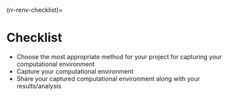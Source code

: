 (rr-renv-checklist)=
# Checklist

- Choose the most appropriate method for your project for capturing your computational environment
- Capture your computational environment
- Share your captured computational environment along with your results/analysis